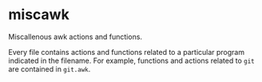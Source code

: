 # miscawk

Miscallenous awk actions and functions.

Every file contains actions and functions related to a particular program
indicated in the filename. For example, functions and actions related to `git`
are contained in `git.awk`.
